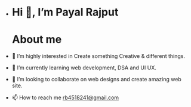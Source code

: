 - <h1>Hi 👋, I’m  Payal Rajput</h1>
 
  <h1>About me</h1>
- 👀 I’m highly interested in Create something Creative & different things.
- 🌱 I’m currently learning web development, DSA  and UI UX.
- 💞️ I’m looking to collaborate on web designs and create amazing web site.
- 📫 How to reach me rb4518241@gmail.com
  

<!---
Payal-coder3/Payal-coder3 is a ✨ special ✨ repository because its `README.md` (this file) appears on your GitHub profile.
You can click the Preview link to take a look at your changes.
--->

